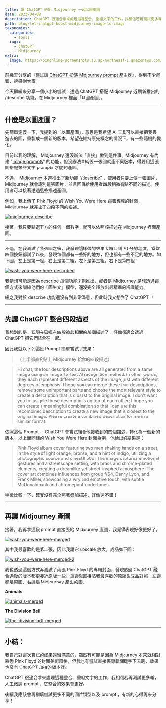 ```yaml
---
title: 讓 ChatGPT 搭配 Midjourney 一起以圖產圖
date: 2023-04-08
description: ChatGPT 很適合拿來處理這種整合、重組文字的工作，我相信若再測試更多輪，人工微調 prompt ，它整合的效果會更好。
path: blog/let-chatgpt-boost-midjourney-image-to-image
taxonomies:
  categories: 
    - Tools
  tags: 
    - ChatGPT
    - Midjourney
extra:
  image: https://pinchlime-screenshots.s3.ap-northeast-1.amazonaws.com/animals-merged_ipmegk.webp
---
```


前幾天分享的『[嘗試讓 ChatGPT 扮演 Midjourney prompt 產生器](@/blog/let-chatgpt-act-as-a-midjourney-prompt-generator.md)』，得到不少迴響，很感謝大家。

今天繼續來分享一個小小的嘗試：透過 ChatGPT 搭配 Midjourney 近期新推出的 /describe 功能，在 Midjourney 裡面「以圖產圖」。

<!-- more -->

---

## 什麼是以圖產圖？

先簡單定義一下，我提到的「以圖產圖」，意思是我希望 AI 工具可以直接把我丟進去的圖，重製成一個新的版本，希望在維持原先概念的情況下，有一些隨機的變化。

目前以我的理解， Midjourney 還沒辦法「直接」做到這件事。Midjourney 有內建 “[image prompts](https://docs.midjourney.com/docs/image-prompts)” 的功能，但沒辦法單純丟一張圖就產不同版本，得要用這張圖搭配某些文字 prompts 才能夠產圖。

不過， Midjourney 本週推出了[新功能 “/describe”](https://twitter.com/midjourney/status/1643053450501169157) ，使用者只要上傳一張圖片，Midjourney 就會識別這張圖片，並且回傳給使用者四段稍微有點不同的描述。使用者可以接著透過這些描述產圖。

例如，我上傳了 Pink Floyd 的 Wish You Were Here 這張專輯的封面， Midjourney 就產出了四段不同的描述。

<a href="https://pinchlime-screenshots.s3.ap-northeast-1.amazonaws.com/midjourney-describe_cPiMn2.webp" data-fancybox data-caption="midjourney-describe">
  <img src="https://pinchlime-screenshots.s3.ap-northeast-1.amazonaws.com/midjourney-describe_cPiMn2.webp" loading="lazy" alt="midjourney-describe" align="center" />
</a>
<br>

接著，我只要點選下方的任何一個數字，就可以依照該描述在 Midjourney 裡面產圖。

---

不過，在我測試了幾張圖之後，我發現這樣做的效果大概只到 70 分的程度，常常四個按鈕都試了以後，發現每個都有一些好的地方，但也都有一些不足的地方。如下圖，左上是第一組，右上是第二組，左下是第三組，右下是第四組：

<a href="https://pinchlime-screenshots.s3.ap-northeast-1.amazonaws.com/wish-you-were-here-described_a2fW7q.webp" data-fancybox data-caption="wish-you-were-here-described">
  <img src="https://pinchlime-screenshots.s3.ap-northeast-1.amazonaws.com/wish-you-were-here-described_a2fW7q.webp" loading="lazy" alt="wish-you-were-here-described" align="center" />
</a>
<br>

我猜想可能是因為 describe 這個功能才剛推出，或者是 Midjourney 是想透過這個方式來訓練他們的「圖生文」模型，還沒完全釋放出最精準的辨識能力。

總之我對於 describe 功能還沒有到非常滿意，但此時我又想到了 ChatGPT ！

---

## 先讓 ChatGPT 整合四段描述

我想到的是，我現在已經有四段彼此相關的某個描述了，好像很適合透過 ChatGPT 把它們組合在一起。

因此我就以下列這段 Prompt 簡單嘗試了效果：

>（上半部直接貼上 Midjourney 給你的四段描述）

> Hi chat, the four descriptions above are all generated from a same image using an image-to-text AI recognition method. In other words, they each represent different aspects of the image, just with different degrees of emphasis. I hope you can merge these four descriptions, remove some unimportant parts and choose the most relevant style to create a description that is closest to the original image. I don't want you to just pile these descriptions on top of each other; I hope you can create a meaningful combination so that I can use this recombined description to create a new image that is closest to the original image. Please create a combined description for me in a similar format:


依照這個 Prompt ， ChatGPT 會嘗試組合他接收到的四個描述，轉化為一個新的版本。以上面同樣的 Wish You Were Here 封面為例，他給出的結果是：

> Pink Floyd album cover featuring two men shaking hands on a street, in the style of light orange, bronze, and a hint of indigo, utilizing a photographic source and cinestill 50d. The image captures emotional gestures and a streetscape setting, with brass and chrome-plated elements, creating a dreamlike yet street-inspired atmosphere. The cover art combines influences from group f/64, Danny Lyon, and Frank Miller, showcasing a wry and emotive touch, with subtle McDonaldpunk and chromepunk undertones.

稍微比較一下，確實沒有完全照著疊加描述，好像還不錯！

---

## 再讓 Midjourney 產圖

接著，我再拿這段 prompt 直接丟給 Midjourney 產圖，我覺得表現好像更好了。


<a href="https://pinchlime-screenshots.s3.ap-northeast-1.amazonaws.com/wish-you-were-here-merged_TadvUO.webp" data-fancybox data-caption="wish-you-were-here-merged">
  <img src="https://pinchlime-screenshots.s3.ap-northeast-1.amazonaws.com/wish-you-were-here-merged_TadvUO.webp" loading="lazy" alt="wish-you-were-here-merged" align="center" />
</a>
<br>

其中我最喜歡的是第二張，因此我請它 upscale 放大，成品如下圖：

<a href="https://pinchlime-screenshots.s3.ap-northeast-1.amazonaws.com/PJ_Wu_Pink_Floyd_album_cover_featuring_two_men_shaking_hands_on_414bad5a-0522-412e-a673-e11a8df9804b_YgHhwa.webp" data-fancybox data-caption="wish-you-were-here-merged-2">
  <img src="https://pinchlime-screenshots.s3.ap-northeast-1.amazonaws.com/PJ_Wu_Pink_Floyd_album_cover_featuring_two_men_shaking_hands_on_414bad5a-0522-412e-a673-e11a8df9804b_YgHhwa.webp" loading="lazy" alt="wish-you-were-here-merged-2" align="center" />
</a>
<br>

我也透過這個方式再測試了兩張 Pink Floyd 的專輯封面，發現透過 ChatGPT 融合過後的版本都更接近原版一些，這邊就直接貼我最喜歡的原版＆成品對照，左邊都是原圖，右邊是 Midjourney 產出的圖。

**Animals**

<a href="https://pinchlime-screenshots.s3.ap-northeast-1.amazonaws.com/animals-merged_ipmegk.webp" data-fancybox data-caption="animals-merged">
  <img src="https://pinchlime-screenshots.s3.ap-northeast-1.amazonaws.com/animals-merged_ipmegk.webp" loading="lazy" alt="animals-merged" align="center" />
</a>
<br>

**The Division Bell**

<a href="https://pinchlime-screenshots.s3.ap-northeast-1.amazonaws.com/the-division-bell-merged_eMU3bu.webp" data-fancybox data-caption="the-division-bell-merged">
  <img src="https://pinchlime-screenshots.s3.ap-northeast-1.amazonaws.com/the-division-bell-merged_eMU3bu.webp" loading="lazy" alt="the-division-bell-merged" align="center" />
</a>
<br>

---

## 小結：

我自己對這次嘗試的成果還蠻滿意的，雖然有可能是因為 Midjourney 本來就相對熟悉 Pink Floyd 的封面美術風格，但我也有嘗試直接丟專輯關鍵字下去跑，效果也沒有 ChatGPT 加持的版本好。

ChatGPT 很適合拿來處理這種整合、重組文字的工作，我相信若再測試更多輪，人工微調 prompt ，它整合的效果會更好。

後續我應該會再繼續嘗試更多不同的圖片類型以及 prompt ，有新的心得再來分享！